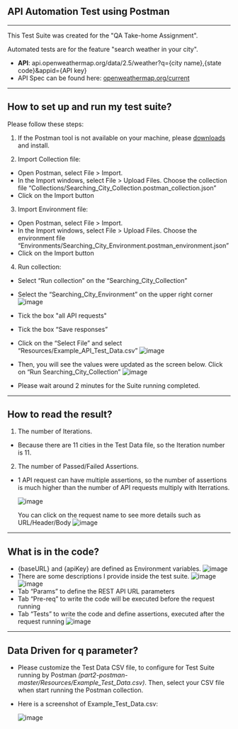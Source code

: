 API Automation Test using **Postman**
---
---
This Test Suite was created for the "QA Take-home Assignment".

Automated tests are for the feature "search weather in your city".
   * **API**: api.openweathermap.org/data/2.5/weather?q={city name},{state code}&appid={API key}
   * API Spec can be found here: [openweathermap.org/current](https://openweathermap.org/current)

---

## How to set up and run my test suite?
Please follow these steps:

1. If the Postman tool is not available on your machine, please [downloads](https://www.postman.com/downloads/) and install.


2. Import Collection file:
* Open Postman, select File > Import.
* In the Import windows, select File > Upload Files. Choose the collection file “Collections/Searching_City_Collection.postman_collection.json”
* Click on the Import button

3. Import Environment file:
* Open Postman, select File > Import.
* In the Import windows, select File > Upload Files. Choose the environment file “Environments/Searching_City_Environment.postman_environment.json”
* Click on the Import button

4. Run collection:
* Select “Run collection” on the “Searching_City_Collection”

* Select the “Searching_City_Environment” on the upper right corner
    ![image](Images/Picture1.png)
* Tick the box "all API requests"
* Tick the box “Save responses”
* Click on the “Select File” and select “Resources/Example_API_Test_Data.csv” 
    ![image](Images/Picture2.png)
* Then, you will see the values were updated as the screen below. Click on “Run Searching_City_Collection”
    ![image](Images/Picture3.png)
* Please wait around 2 minutes for the Suite running completed.

---

## How to read the result?

1. The number of Iterations.
* Because there are 11 cities in the Test Data file, so the Iteration number is 11.
2. The number of Passed/Failed Assertions.
* 1 API request can have multiple assertions, so the number of assertions is much higher than the number of API requests multiply with Iterrations.

    ![image](Images/Picture4.png)

    You can click on the request name to see more details such as URL/Header/Body
    ![image](Images/Picture5.png)

---

## What is in the code?
* {baseURL} and {apiKey} are defined as Environment variables.
    ![image](Images/Picture6.png)
* There are some descriptions I provide inside the test suite.
    ![image](Images/Picture7.png)
    ![image](Images/Picture8.png)
* Tab “Params” to define the REST API URL parameters
* Tab “Pre-req” to write the code will be executed before the request running
* Tab “Tests” to write the code and define assertions, executed after the request running 
    ![image](Images/Picture9.png)

---

## Data Driven for q parameter?
* Please customize the Test Data CSV file, to configure for Test Suite running by Postman *(part2-postman-master/Resources/Example_Test_Data.csv)*. Then, select your CSV file when start running the Postman collection.
* Here is a screenshot of Example_Test_Data.csv:

    ![image](Images/Picture10.png)